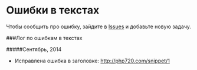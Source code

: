 Ошибки в текстах 
===========

Чтобы сообщить про ошибку, зайдите в [Issues](https://github.com/PHP720/text-errors/issues) и добавьте новую задачу.

###Лог по ошибкам в текстах

#####Сентябрь, 2014
- Исправлена ошибка в заголовке: http://php720.com/snippet/1

